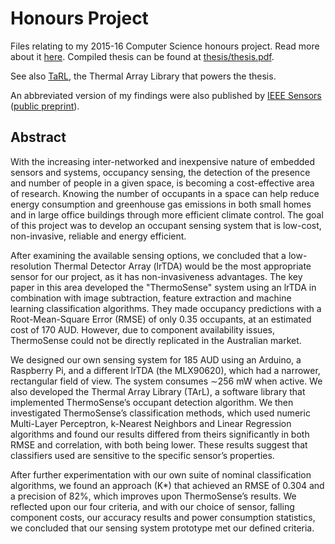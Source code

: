 Honours Project
=======

Files relating to my 2015-16 Computer Science honours project. Read more about it [here](http://ash.id.au/countir/). Compiled thesis can be found at [thesis/thesis.pdf](thesis/thesis.pdf).

See also [TaRL](http://github.com/atyndall/tarl), the Thermal Array Library that powers the thesis.

An abbreviated version of my findings were also published by [IEEE Sensors](http://dx.doi.org/10.1109/JSEN.2016.2530824) ([public preprint](http://ash.id.au/countir/paper.pdf)).

## Abstract
With the increasing inter-networked and inexpensive nature of embedded sensors and systems, occupancy sensing, the detection of the presence and number of people in a given space, is becoming a cost-effective area of research. Knowing the number of occupants in a space can help reduce energy consumption and greenhouse gas emissions in both small homes and in large office buildings through more efficient climate control. The goal of this project was to develop an occupant sensing system that is low-cost, non-invasive, reliable and energy efficient.

After examining the available sensing options, we concluded that a low-resolution Thermal Detector Array (lrTDA) would be the most appropriate sensor for our project, as it has non-invasiveness advantages. The key paper in this area developed the "ThermoSense" system using an lrTDA in combination with image subtraction, feature extraction and machine learning classification algorithms. They made occupancy predictions with a Root-Mean-Square Error (RMSE) of only 0.35 occupants, at an estimated cost of 170 AUD. However, due to component availability issues, ThermoSense could not be directly replicated in the Australian market.

We designed our own sensing system for 185 AUD using an Arduino, a Raspberry Pi, and a different lrTDA (the MLX90620), which had a narrower, rectangular field of view. The system consumes ∼256 mW when active. We also developed the Thermal Array Library (TArL), a software library that implemented ThermoSense’s occupant detection algorithm. We then investigated ThermoSense’s classification methods, which used numeric Multi-Layer Perceptron, k-Nearest Neighbors and Linear Regression algorithms and found our results differed from theirs significantly in both RMSE and correlation, with both being lower. These results suggest that classifiers used are sensitive to the specific sensor’s properties.

After further experimentation with our own suite of nominal classification algorithms, we found an approach (K\*) that achieved an RMSE of 0.304 and a precision of 82%, which improves upon ThermoSense’s results. We reflected upon our four criteria, and with our choice of sensor, falling component costs, our accuracy results and power consumption statistics, we concluded that our sensing system prototype met our defined criteria.
